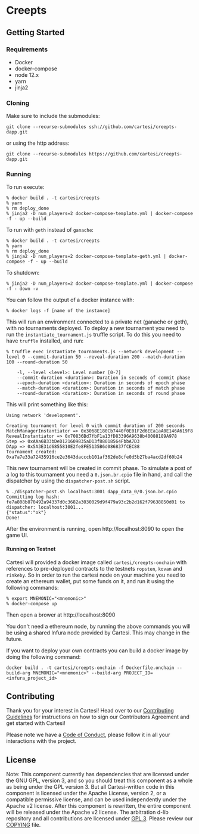 # Creepts

## Getting Started

### Requirements

- Docker
- docker-compose
- node 12.x
- yarn
- jinja2

### Cloning

Make sure to include the submodules:
```
git clone --recurse-submodules ssh://github.com/cartesi/creepts-dapp.git
```
or using the http address:
```
git clone --recurse-submodules https://github.com/cartesi/creepts-dapp.git
```

### Running

To run execute:
```
% docker build . -t cartesi/creepts
% yarn
% rm deploy_done
% jinja2 -D num_players=2 docker-compose-template.yml | docker-compose -f - up --build
```

To run with `geth` instead of `ganache`:
```
% docker build . -t cartesi/creepts
% yarn
% rm deploy_done
% jinja2 -D num_players=2 docker-compose-template-geth.yml | docker-compose -f - up --build
```

To shutdown:
```
% jinja2 -D num_players=2 docker-compose-template.yml | docker-compose -f - down -v
```

You can follow the output of a docker instance with:
```
% docker logs -f [name of the instance]
```

This will run an environment connected to a private net (ganache or geth), with no tournaments deployed.
To deploy a new tournament you need to run the `instantiate_tournament.js` truffle script. To do this you need to have `truffle` installed, and run:

```
% truffle exec instantiate_tournaments.js --network development --level 0 --commit-duration 50 --reveal-duration 200 --match-duration 100 --round-duration 50

    -l, --level <level>: Level number [0-7]
    --commit-duration <duration>: Duration in seconds of commit phase
    --epoch-duration <duration>: Duration in seconds of epoch phase
    --match-duration <duration>: Duration in seconds of match phase
    --round-duration <duration>: Duration in seconds of round phase
```
This will print something like this:

```
Using network 'development'.

Creating tournament for level 0 with commit duration of 200 seconds
MatchManagerInstantiator => 0x3068E180Cb7440f0E01F2d6EEa1aA0E146A619F8
RevealInstantiator => 0x70836Bd7fbF1a13fD83396A9638b40088189A978
Step => 0xAAa6B33bDeD121609835aD13f88018564FbbA7D3
DApp => 0x5A3E31d6855810E2fe8FE5135B6d086837fCEC88
Tournament created: 0xa7a7e33a72435916ce2e3643dacccb101af362de8cfe0d5b27ba4acd2df60b24
```

This new tournament will be created in commit phase. To simulate a post of a log to this tournament you need a `0.json.br.cpio` file in hand, and call the dispatcher by using the `dispatcher-post.sh` script.

```
% ./dispatcher-post.sh localhost:3001 dapp_data_0/0.json.br.cpio
Committing log hash: fe7a808b870492a94337d0c3682a3030029d9f479a93c2b2d162f79638850d01 to dispatcher: localhost:3001...
{"status":"ok"}
Done!
```

After the environment is running, open http://localhost:8090 to open the game UI.

#### Running on Testnet

Cartesi will provided a docker image called `cartesi/creepts-onchain` with references to pre-deployed contracts to the testnets `ropsten`, `kovan` and `rinkeby`. So in order to run the cartesi node on your machine you need to create an ethereum wallet, put some funds on it, and run it using the following commands:

```
% export MNEMONIC="<mnemonic>"
% docker-compose up
```

Then open a brower at http://localhost:8090

You don't need a ethereum node, by running the above commands you will be using a shared Infura node provided by Cartesi. This may change in the future.

If you want to deploy your own contracts you can build a docker image by doing the following command:

```
docker build . -t cartesi/creepts-onchain -f Dockerfile.onchain --build-arg MNEMONIC="<mnemonic>" --build-arg PROJECT_ID=<infura_project_id>
````

## Contributing

Thank you for your interest in Cartesi! Head over to our [Contributing Guidelines](CONTRIBUTING.md) for instructions on how to sign our Contributors Agreement and get started with Cartesi!

Please note we have a [Code of Conduct](CODE_OF_CONDUCT.md), please follow it in all your interactions with the project.

## License

Note: This component currently has dependencies that are licensed under the GNU GPL, version 3, and so you should treat this component as a whole as being under the GPL version 3. But all Cartesi-written code in this component is licensed under the Apache License, version 2, or a compatible permissive license, and can be used independently under the Apache v2 license. After this component is rewritten, the entire component will be released under the Apache v2 license.
The arbitration d-lib repository and all contributions are licensed under
[GPL 3](https://www.gnu.org/licenses/gpl-3.0.en.html). Please review our [COPYING](COPYING) file.
